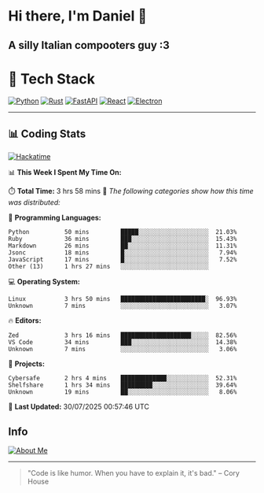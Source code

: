 # Hi there, I'm Daniel 👋

## A silly Italian compooters guy :3

# 🚀 Tech Stack

[![Python](https://img.shields.io/badge/Python-3.13%2B-blue?style=for-the-badge&logo=python&logoColor=white)](https://www.python.org/)
[![Rust](https://img.shields.io/badge/Rust-1.87%2B-black?style=for-the-badge&logo=rust&logoColor=white)](https://www.rust-lang.org/)
[![FastAPI](https://img.shields.io/badge/FastAPI-0.110.0%2B-green?style=for-the-badge&logo=fastapi&logoColor=white)](https://fastapi.tiangolo.com/)
[![React](https://img.shields.io/badge/React-19.1.0%2B-blue?style=for-the-badge&logo=react&logoColor=white)](https://react.dev/)
[![Electron](https://img.shields.io/badge/Electron-36.2.0%2B-dark?style=for-the-badge&logo=electron&logoColor=white)](https://www.electronjs.org/)

---

## 📊 Coding Stats

[![Hackatime](https://img.shields.io/badge/Hackatime-Hack%20Club-orange?style=for-the-badge&logo=wakatime&logoColor=white)](https://hackatime.hackclub.com)

<!--START_SECTION:waka-->
📊 **This Week I Spent My Time On:**

⏱️ **Total Time:** 3 hrs 58 mins
📝 *The following categories show how this time was distributed:*

💬 **Programming Languages:**
```text
Python          50 mins         █████░░░░░░░░░░░░░░░░░░░░  21.03%
Ruby            36 mins         ███░░░░░░░░░░░░░░░░░░░░░░  15.43%
Markdown        26 mins         ██░░░░░░░░░░░░░░░░░░░░░░░  11.31%
Jsonc           18 mins         █░░░░░░░░░░░░░░░░░░░░░░░░   7.94%
JavaScript      17 mins         █░░░░░░░░░░░░░░░░░░░░░░░░   7.52%
Other (13)      1 hrs 27 mins   ░░░░░░░░░░░░░░░░░░░░░░░░░
```

💻 **Operating System:**
```text
Linux           3 hrs 50 mins   ████████████████████████░  96.93%
Unknown         7 mins          ░░░░░░░░░░░░░░░░░░░░░░░░░   3.07%
```

🔥 **Editors:**
```text
Zed             3 hrs 16 mins   ████████████████████░░░░░  82.56%
VS Code         34 mins         ███░░░░░░░░░░░░░░░░░░░░░░  14.38%
Unknown         7 mins          ░░░░░░░░░░░░░░░░░░░░░░░░░   3.06%
```

📁 **Projects:**
```text
Cybersafe       2 hrs 4 mins    █████████████░░░░░░░░░░░░  52.31%
Shelfshare      1 hrs 34 mins   █████████░░░░░░░░░░░░░░░░  39.64%
Unknown         19 mins         ██░░░░░░░░░░░░░░░░░░░░░░░   8.06%
```

📅 **Last Updated:** 30/07/2025 00:57:46 UTC

<!--END_SECTION:waka-->


## Info
[![About Me](https://img.shields.io/badge/About--Me-black?style=for-the-badge&logo=numpy&logoColor=white)](https://danielscos.github.io/about_me)

---

> "Code is like humor. When you have to explain it, it's bad." – Cory House
